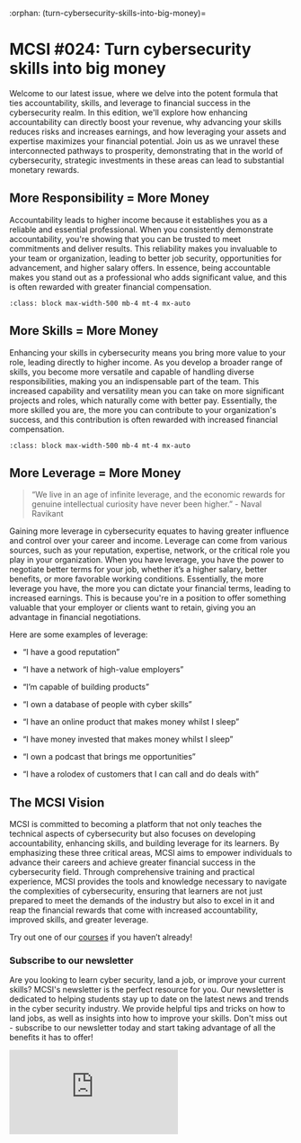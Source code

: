 :orphan:
(turn-cybersecurity-skills-into-big-money)=

# MCSI #024: Turn cybersecurity skills into big money

Welcome to our latest issue, where we delve into the potent formula that ties accountability, skills, and leverage to financial success in the cybersecurity realm. In this edition, we'll explore how enhancing accountability can directly boost your revenue, why advancing your skills reduces risks and increases earnings, and how leveraging your assets and expertise maximizes your financial potential. Join us as we unravel these interconnected pathways to prosperity, demonstrating that in the world of cybersecurity, strategic investments in these areas can lead to substantial monetary rewards.

## More Responsibility = More Money

Accountability leads to higher income because it establishes you as a reliable and essential professional. When you consistently demonstrate accountability, you're showing that you can be trusted to meet commitments and deliver results. This reliability makes you invaluable to your team or organization, leading to better job security, opportunities for advancement, and higher salary offers. In essence, being accountable makes you stand out as a professional who adds significant value, and this is often rewarded with greater financial compensation.

```{thumbnail} ../images/newsletter/2024-024-accountability-earnings-table.png
:class: block max-width-500 mb-4 mt-4 mx-auto
```

## More Skills = More Money

Enhancing your skills in cybersecurity means you bring more value to your role, leading directly to higher income. As you develop a broader range of skills, you become more versatile and capable of handling diverse responsibilities, making you an indispensable part of the team. This increased capability and versatility mean you can take on more significant projects and roles, which naturally come with better pay. Essentially, the more skilled you are, the more you can contribute to your organization's success, and this contribution is often rewarded with increased financial compensation.

```{thumbnail} ../images/newsletter/2024-024-skills-earnings-table.png
:class: block max-width-500 mb-4 mt-4 mx-auto
```

## More Leverage = More Money

> “We live in an age of infinite leverage, and the economic rewards for genuine intellectual curiosity have never been higher.” - Naval Ravikant

Gaining more leverage in cybersecurity equates to having greater influence and control over your career and income. Leverage can come from various sources, such as your reputation, expertise, network, or the critical role you play in your organization. When you have leverage, you have the power to negotiate better terms for your job, whether it’s a higher salary, better benefits, or more favorable working conditions. Essentially, the more leverage you have, the more you can dictate your financial terms, leading to increased earnings. This is because you're in a position to offer something valuable that your employer or clients want to retain, giving you an advantage in financial negotiations.

Here are some examples of leverage:

- “I have a good reputation”

- “I have a network of high-value employers”

- “I’m capable of building products”

- “I own a database of people with cyber skills”

- “I have an online product that makes money whilst I sleep”

- “I have money invested that makes money whilst I sleep”

- “I own a podcast that brings me opportunities”

- “I have a rolodex of customers that I can call and do deals with”

## The MCSI Vision

MCSI is committed to becoming a platform that not only teaches the technical aspects of cybersecurity but also focuses on developing accountability, enhancing skills, and building leverage for its learners. By emphasizing these three critical areas, MCSI aims to empower individuals to advance their careers and achieve greater financial success in the cybersecurity field. Through comprehensive training and practical experience, MCSI provides the tools and knowledge necessary to navigate the complexities of cybersecurity, ensuring that learners are not just prepared to meet the demands of the industry but also to excel in it and reap the financial rewards that come with increased accountability, improved skills, and greater leverage.

Try out one of our [courses](https://www.mosse-institute.com/certifications.html) if you haven’t already!

### Subscribe to our newsletter

Are you looking to learn cyber security, land a job, or improve your current skills? MCSI's newsletter is the perfect resource for you. Our newsletter is dedicated to helping students stay up to date on the latest news and trends in the cyber security industry. We provide helpful tips and tricks on how to land jobs, as well as insights into how to improve your skills. Don't miss out - subscribe to our newsletter today and start taking advantage of all the benefits it has to offer!

<iframe src="https://newsletter.mosse-institute.com/embed" style="background:white;" frameborder="0" scrolling="no"></iframe>